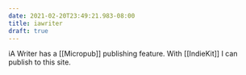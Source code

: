 ```yaml
---
date: 2021-02-20T23:49:21.983-08:00
title: iawriter
draft: true
---
```

iA Writer has a [[Micropub]] publishing feature. With [[IndieKit]] I can publish to this site. 
